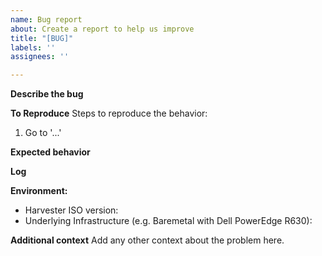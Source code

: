 ```yaml
---
name: Bug report
about: Create a report to help us improve
title: "[BUG]"
labels: ''
assignees: ''

---
```


**Describe the bug**
<!-- A clear and concise description of what the bug is. -->

**To Reproduce**
Steps to reproduce the behavior:
1. Go to '...'

**Expected behavior**
<!-- A clear and concise description of what you expected to happen. -->

**Log**
<!-- If applicable, add the Harvester' log when the issue happens. -->


**Environment:**
 - Harvester ISO version: 
 - Underlying Infrastructure (e.g. Baremetal with Dell PowerEdge R630):

**Additional context**
Add any other context about the problem here.
